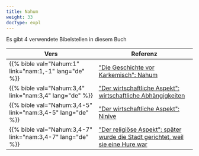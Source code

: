 ```yaml
---
title: Nahum
weight: 33
docType: expl
---
```


Es gibt 4 verwendete Bibelstellen in diesem Buch

| Vers | Referenz |
|-------|-----------|
| {{% bible val="Nahum:1" link="nam:1,-1" lang="de" %}} | ["Die Geschichte vor Karkemisch": Nahum](/expl/../expl/content/bowls/armageddon-and-the-battle-of-karkemish#dd2e) |
| {{% bible val="Nahum:3,4" link="nam:3,4" lang="de" %}} | ["Der wirtschaftliche Aspekt": wirtschaftliche Abhängigkeiten](/expl/../expl/content/harlot/who-is-the-harlot-babylon-part-2#f24d) |
| {{% bible val="Nahum:3,4-5" link="nam:3,4-5" lang="de" %}} | ["Der wirtschaftliche Aspekt": Ninive](/expl/../expl/content/harlot/who-is-the-harlot-babylon-part-2#f24d) |
| {{% bible val="Nahum:3,4-7" link="nam:3,4-7" lang="de" %}} | ["Der religiöse Aspekt": später wurde die Stadt gerichtet, weil sie eine Hure war](/expl/../expl/content/harlot/who-is-the-harlot-babylon-part-2#e96e) |
